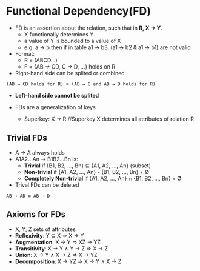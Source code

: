 # Functional Dependency(FD)
- FD is an assertion about the relation, such that in **R, X → Y**.
  - X functionally determines Y
  - a value of Y is bounded to a value of X
  - e.g. a → b   then if in table a1 → b3, (a1 → b2 & a1 → b1) are not valid
- Format:
  - R = (ABCD...)
  - F = {AB → CD, C → D, ...} holds on R
- Right-hand side can be splited or combined
```
(AB → CD holds for R) ≡ (AB → C and AB → D holds for R)
```
  - **Left-hand side cannot be splited**
  
- FDs are a generalization of keys
  - Superkey: X → R //Superkey X determines all attributes of relation R
## Trivial FDs
  - A → A always holds
  - A1A2...An → B1B2...Bn is:
    - **Trivial** if {B1, B2, ..., Bn} ⊆ {A1, A2, ..., An} (subset)
    - **Non-trivial** if {A1, A2, ..., An} - {B1, B2, ..., Bn} ≠ Ø
    - **Completely Non-trivial** if {A1, A2, ..., An} ∩ {B1, B2, ..., Bn} = Ø
  - Trival FDs can be deleted
```
AB → AD ≡ AB → D
```
## Axioms for FDs
  - X, Y, Z sets of attributes
  - **Reflexivity**: Y ⊆ X ⇒ X → Y
  - **Augmentation**: X → Y ⇒ XZ → YZ
  - **Transitivity**: X → Y ∧ Y → Z ⇒ X → Z
  - **Union**: X → Y ∧ X → Z ⇒ X → YZ
  - **Decomposition**: X → YZ ⇒ X → Y ∧ X → Z
